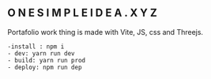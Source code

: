 
## O N E S I M P L E I D E A . X Y Z 

Portafolio work thing is made with Vite, JS,  css and Threejs.  

```
-install : npm i
- dev: yarn run dev
- build: yarn run prod
- deploy: npm run dep

```
